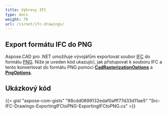 ```yaml
---
title: Výkresy IFC
type: docs
weight: 70
url: /cs/net/ifc-drawings/
---
```


## **Export formátu IFC do PNG**

Aspose.CAD pro .NET umožňuje vývojářům exportovat soubor [IFC](https://docs.fileformat.com/cad/ifc/) do formátu [PNG](https://docs.fileformat.com/image/png/). Níže je uveden kód ukazující, jak přistupovat k souboru IFC a tento konvertovat do formátu PNG pomocí [**CadRasterizationOptions**](https://reference.aspose.com/cad/net/aspose.cad.imageoptions/cadrasterizationoptions) a [**PngOptions**](https://reference.aspose.com/cad/net/aspose.cad.imageoptions/pngoptions).

## Ukázkový kód

{{< gist "aspose-com-gists" "88cdd0899132edaf0afff77d33d11ae5" "Src-IFC-Drawings-ExportingIFCtoPNG-ExportingIFCtoPNG.cs" >}}
